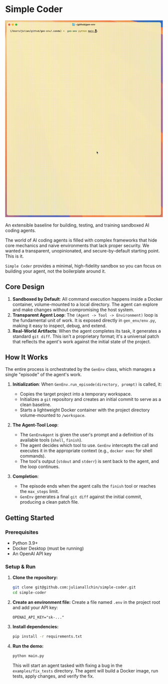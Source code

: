 # Simple Coder

![demo](assets/demo.gif)

An extensible baseline for building, testing, and training sandboxed AI coding agents.

The world of AI coding agents is filled with complex frameworks that hide core mechanics and naive environments that lack proper security. We wanted a transparent, unopinionated, and secure-by-default starting point. This is it.

`Simple Coder` provides a minimal, high-fidelity sandbox so you can focus on building your agent, not the boilerplate around it.

## Core Design

1.  **Sandboxed by Default**: All command execution happens inside a Docker container, volume-mounted to a local directory. The agent can explore and make changes without compromising the host system.
2.  **Transparent Agent Loop**: The `(Agent -> Tool -> Environment)` loop is the fundamental unit of work. It is exposed directly in `gen_env/env.py`, making it easy to inspect, debug, and extend.
3.  **Real-World Artifacts**: When the agent completes its task, it generates a standard `git diff`. This isn't a proprietary format; it's a universal patch that reflects the agent's work against the initial state of the project.

## How It Works

The entire process is orchestrated by the `GenEnv` class, which manages a single "episode" of the agent's work.

1.  **Initialization**: When `GenEnv.run_episode(directory, prompt)` is called, it:

    - Copies the target project into a temporary workspace.
    - Initializes a `git` repository and creates an initial commit to serve as a clean baseline.
    - Starts a lightweight Docker container with the project directory volume-mounted to `/workspace`.

2.  **The Agent-Tool Loop**:

    - The `GenEnvAgent` is given the user's prompt and a definition of its available tools (`shell`, `finish`).
    - The agent decides which tool to use. `GenEnv` intercepts the call and executes it in the appropriate context (e.g., `docker exec` for shell commands).
    - The tool's output (`stdout` and `stderr`) is sent back to the agent, and the loop continues.

3.  **Completion**:
    - The episode ends when the agent calls the `finish` tool or reaches the `max_steps` limit.
    - `GenEnv` generates a final `git diff` against the initial commit, producing a clean patch file.

## Getting Started

### Prerequisites

- Python 3.9+
- Docker Desktop (must be running)
- An OpenAI API key

### Setup & Run

1.  **Clone the repository:**

    ```bash
    git clone git@github.com:julianallchin/simple-coder.git
    cd simple-coder
    ```

2.  **Create an environment file:**
    Create a file named `.env` in the project root and add your API key:

    ```
    OPENAI_API_KEY="sk-..."
    ```

3.  **Install dependencies:**

    ```bash
    pip install -r requirements.txt
    ```

4.  **Run the demo:**
    ```bash
    python main.py
    ```
    This will start an agent tasked with fixing a bug in the `examples/fix_tests` directory. The agent will build a Docker image, run tests, apply changes, and verify the fix.
